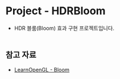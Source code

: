 # Project - HDRBloom
- HDR 블룸(Bloom) 효과 구현 프로젝트입니다.
<br><br>


## 참고 자료
- [LearnOpenGL - Bloom](https://learnopengl.com/Advanced-Lighting/Bloom)
